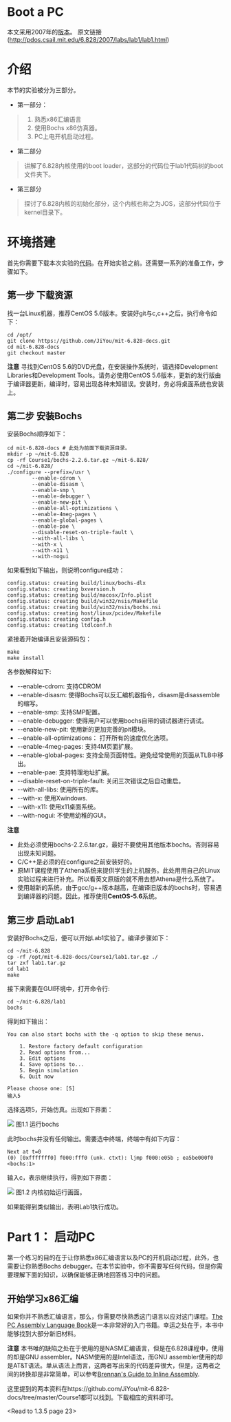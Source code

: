 <meta http-equiv="content-type" content="text/html; charset=UTF-8">

Boot a PC
========

本文采用2007年的[版本](http://pdos.csail.mit.edu/6.828/2007/)。
原文链接(http://pdos.csail.mit.edu/6.828/2007/labs/lab1/lab1.html)

# 介绍
本节的实验被分为三部分。

- 第一部分：
> 1. 熟悉x86汇编语言
> 2. 使用Bochs x86仿真器。
> 3. PC上电开机启动过程。

-  第二部分
> 讲解了6.828内核使用的boot loader，这部分的代码位于lab1代码树的boot文件夹下。

- 第三部分
> 探讨了6.828内核的初始化部分，这个内核也称之为JOS，这部分代码位于kernel目录下。

# 环境搭建

首先你需要下载本次实验的[代码](http://pdos.lcs.mit.edu/6.828/2007/labs/lab1/lab1.tar.gz)。在开始实验之前。还需要一系列的准备工作，步骤如下。

## 第一步 下载资源
找一台Linux机器，推荐CentOS 5.6版本。安装好git与c,c++之后。执行命令如下：

	cd /opt/
	git clone https://github.com/JiYou/mit-6.828-docs.git
	cd mit-6.828-docs
	git checkout master

**注意** 寻找到CentOS 5.6的DVD光盘，在安装操作系统时，请选择Development Libraries和Development Tools。请务必使用CentOS 5.6版本，更新的发行版由于编译器更新，编译时，容易出现各种未知错误。安装时，务必将桌面系统也安装上。

## 第二步 安装Bochs

安装Bochs顺序如下：

	cd mit-6.828-docs # 此处为前面下载资源目录。
	mkdir -p ~/mit-6.828
	cp -rf Course1/bochs-2.2.6.tar.gz ~/mit-6.828/
	cd ~/mit-6.828/
	./configure --prefix=/usr \
			--enable-cdrom \
            --enable-disasm \
            --enable-smp \
            --enable-debugger \
            --enable-new-pit \
            --enable-all-optimizations \
            --enable-4meg-pages \
            --enable-global-pages \
            --enable-pae \
            --disable-reset-on-triple-fault \
            --with-all-libs \
            --with-x \
            --with-x11 \
            --with-nogui

如果看到如下输出，则说明configure成功：

	config.status: creating build/linux/bochs-dlx
	config.status: creating bxversion.h
	config.status: creating build/macosx/Info.plist
	config.status: creating build/win32/nsis/Makefile
	config.status: creating build/win32/nsis/bochs.nsi
	config.status: creating host/linux/pcidev/Makefile
	config.status: creating config.h
	config.status: creating ltdlconf.h

紧接着开始编译且安装源码包：

	make
	make install


各参数解释如下:

- --enable-cdrom: 支持CDROM
- --enable-disasm: 使得Bochs可以反汇编机器指令，disasm是disassemble的缩写。
- --enable-smp: 支持SMP配置。
- --enable-debugger: 使得用户可以使用bochs自带的调试器进行调试。
- --enable-new-pit: 使用新的更加完善的pit模块。
- --enable-all-optimizations： 打开所有的速度优化选项。
- --enable-4meg-pages: 支持4M页面扩展。
- --enable-global-pages: 支持全局页面特性。避免经常使用的页面从TLB中移出。
- --enable-pae: 支持特理地址扩展。
- --disable-reset-on-triple-fault: 关闭三次错误之后自动重启。
- --with-all-libs: 使用所有的库。
- --with-x: 使用Xwindows.
- --with-x11: 使用x11桌面系统。
- --with-nogui: 不使用幼稚的GUI。

**注意**

- 此处必须使用bochs-2.2.6.tar.gz，最好不要使用其他版本bochs。否则容易出现未知问题。
- C/C++是必须的在configure之前安装好的。
- 原MIT课程使用了Athena系统来提供学生的上机服务。此处用用自己的Linux实验过程来进行补充。所以看英文原版的就不用去想Athena是什么系统了。
- 使用越新的系统，由于gcc/g++版本越高，在编译旧版本的bochs时，容易遇到编译器的问题。因此，推荐使用**CentOS-5.6**系统。

## 第三步 启动Lab1

安装好Bochs之后，便可以开始Lab1实验了。编译步骤如下：

	cd ~/mit-6.828
	cp -rf /opt/mit-6.828-docs/Course1/lab1.tar.gz ./
	tar zxf lab1.tar.gz
	cd lab1
	make

接下来需要在GUI环境中，打开命令行:

	cd ~/mit-6.828/lab1
	bochs

得到如下输出：

	You can also start bochs with the -q option to skip these menus.

		1. Restore factory default configuration
		2. Read options from...
		3. Edit options
		4. Save options to...
		5. Begin simulation
		6. Quit now

	Please choose one: [5]
	输入5 

选择选项5，开始仿真。出现如下界面：

![](./first-run.png)
图1.1 运行bochs

此时bochs并没有任何输出。需要选中终端，终端中有如下内容：

	Next at t=0
	(0) [0xfffffff0] f000:fff0 (unk. ctxt): ljmp f000:e05b ; ea5be000f0
	<bochs:1>

输入c，表示继续执行，得到如下界面：

![](./press-c.png)
图1.2 内核初始运行画面。

如果能得到类似输出，表明Lab1执行成功。

# Part 1： 启动PC

第一个练习的目的在于让你熟悉x86汇编语言以及PC的开机启动过程，此外，也需要让你熟悉Bochs debugger。在本节实验中，你不需要写任何代码，但是你需要理解下面的知识，以确保能够正确地回答练习中的问题。

## 开始学习x86汇编
如果你并不熟悉汇编语言，那么，你需要尽快熟悉这门语言以应对这门课程。[The PC Assembly Language Book](http://pdos.csail.mit.edu/6.828/2007/readings/pcasm-book.pdf)是一本非常好的入门书籍。幸运之处在于，本书中能够找到大部分新旧材料。

**注意**
本书唯的缺陷之处在于使用的是NASM汇编语言，但是在6.828课程中，使用的却是GNU assembler。NASM使用的是Intel语法，而GNU assembler使用的却是AT&T语法。单从语法上而言，这两者写出来的代码差异很大，但是，这两者之间的转换却是非常简单，可以参考[Brennan's Guide to Inline Assembly](http://www.delorie.com/djgpp/doc/brennan/brennan_att_inline_djgpp.html).

这里提到的两本资料在https://github.com/JiYou/mit-6.828-docs/tree/master/Course1都可以找到。下载相应的资料即可。

<Read to 1.3.5 page 23>
